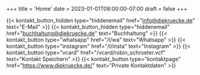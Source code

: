 +++
title = 'Home'
date = 2023-01-01T08:00:00-07:00
draft = false
+++

{{< kontakt_button_hidden type="hiddenemail" href="info@diekruecke.de" text="E-Mail" >}}
{{< kontakt_button_hidden type="hiddenemail" href="buchhaltung@diekruecke.de" text="Buchhaltung" >}}
{{< kontakt_button type="whatsapp" href="/l/wa" text="Whatsapp" >}}
{{< kontakt_button type="instagram" href="/l/insta" text="Instagram" >}}
{{< kontakt_button type="vcard" href="/vcard/robin_schroeter.vcf" text="Kontakt Speichern" >}}
{{< kontakt_button type="kontaktpage" href="https://www.diekruecke.de/" text="Private Kontaktdaten" >}}
